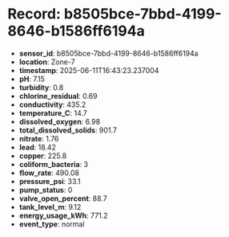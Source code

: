 # Record: b8505bce-7bbd-4199-8646-b1586ff6194a

- **sensor_id**: b8505bce-7bbd-4199-8646-b1586ff6194a
- **location**: Zone-7
- **timestamp**: 2025-06-11T16:43:23.237004
- **pH**: 7.15
- **turbidity**: 0.8
- **chlorine_residual**: 0.69
- **conductivity**: 435.2
- **temperature_C**: 14.7
- **dissolved_oxygen**: 6.98
- **total_dissolved_solids**: 901.7
- **nitrate**: 1.76
- **lead**: 18.42
- **copper**: 225.8
- **coliform_bacteria**: 3
- **flow_rate**: 490.08
- **pressure_psi**: 33.1
- **pump_status**: 0
- **valve_open_percent**: 88.7
- **tank_level_m**: 9.12
- **energy_usage_kWh**: 771.2
- **event_type**: normal